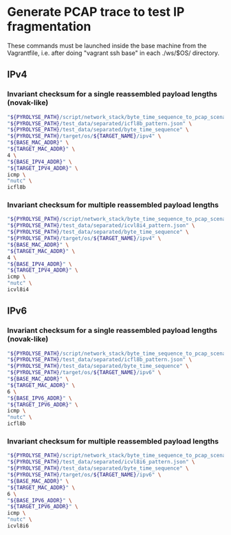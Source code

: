 

# Generate PCAP trace to test IP fragmentation

These commands must be launched inside the base machine from the Vagrantfile, i.e. after doing "vagrant ssh base" in each ./ws/$OS/ directory.

## IPv4

### Invariant checksum for a single reassembled payload lengths (novak-like)

```bash
"${PYROLYSE_PATH}/script/network_stack/byte_time_sequence_to_pcap_scenarii.sh" \
"${PYROLYSE_PATH}/test_data/separated/icfl8b_pattern.json" \
"${PYROLYSE_PATH}/test_data/separated/byte_time_sequence" \
"${PYROLYSE_PATH}/target/os/${TARGET_NAME}/ipv4" \
"${BASE_MAC_ADDR}" \
"${TARGET_MAC_ADDR}" \
4 \
"${BASE_IPV4_ADDR}" \
"${TARGET_IPV4_ADDR}" \
icmp \
"nutc" \
icfl8b
```

### Invariant checksum for multiple reassembled payload lengths 

```bash
"${PYROLYSE_PATH}/script/network_stack/byte_time_sequence_to_pcap_scenarii.sh" \
"${PYROLYSE_PATH}/test_data/separated/icvl8i4_pattern.json" \
"${PYROLYSE_PATH}/test_data/separated/byte_time_sequence" \
"${PYROLYSE_PATH}/target/os/${TARGET_NAME}/ipv4" \
"${BASE_MAC_ADDR}" \
"${TARGET_MAC_ADDR}" \
4 \
"${BASE_IPV4_ADDR}" \
"${TARGET_IPV4_ADDR}" \
icmp \
"nutc" \
icvl8i4
```

## IPv6

### Invariant checksum for a single reassembled payload lengths (novak-like)


```bash
"${PYROLYSE_PATH}/script/network_stack/byte_time_sequence_to_pcap_scenarii.sh" \
"${PYROLYSE_PATH}/test_data/separated/icfl8b_pattern.json" \
"${PYROLYSE_PATH}/test_data/separated/byte_time_sequence" \
"${PYROLYSE_PATH}/target/os/${TARGET_NAME}/ipv6" \
"${BASE_MAC_ADDR}" \
"${TARGET_MAC_ADDR}" \
6 \
"${BASE_IPV6_ADDR}" \
"${TARGET_IPV6_ADDR}" \
icmp \
"nutc" \
icfl8b
```

### Invariant checksum for multiple reassembled payload lengths 


```bash
"${PYROLYSE_PATH}/script/network_stack/byte_time_sequence_to_pcap_scenarii.sh" \
"${PYROLYSE_PATH}/test_data/separated/icvl8i6_pattern.json" \
"${PYROLYSE_PATH}/test_data/separated/byte_time_sequence" \
"${PYROLYSE_PATH}/target/os/${TARGET_NAME}/ipv6" \
"${BASE_MAC_ADDR}" \
"${TARGET_MAC_ADDR}" \
6 \
"${BASE_IPV6_ADDR}" \
"${TARGET_IPV6_ADDR}" \
icmp \
"nutc" \
icvl8i6
```